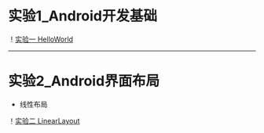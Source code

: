 # 实验1_Android开发基础

！[实验一 HelloWorld](./Screenshots/Lab1/01_HelloWorld.png "HelloWorld实现截图")

***
# 实验2_Android界面布局

+ 线性布局

！[实验二 LinearLayout](./Screenshots/Lab2/02_LinearLayout.png "线性布局实现截图")